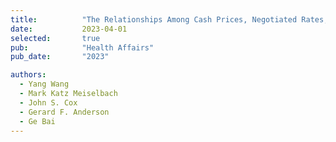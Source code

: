 ```yaml
---
title:          "The Relationships Among Cash Prices, Negotiated Rates, And Chargemaster Prices For Shoppable Hospital Services"
date:           2023-04-01 
selected:       true
pub:            "Health Affairs"
pub_date:       "2023"

authors:
  - Yang Wang
  - Mark Katz Meiselbach
  - John S. Cox
  - Gerard F. Anderson
  - Ge Bai
---
```


